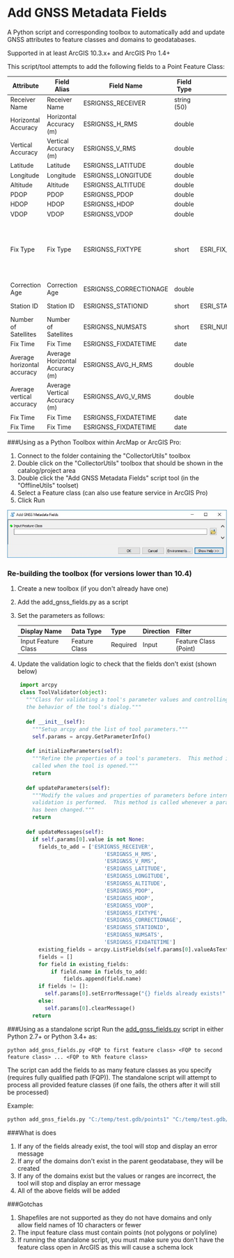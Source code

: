 # Add GNSS Metadata Fields
A Python script and corresponding toolbox to automatically add and update GNSS attributes to feature classes and domains to geodatabases.

Supported in at least ArcGIS 10.3.x+ and ArcGIS Pro 1.4+

This script/tool attempts to add the following fields to a Point Feature Class:

| Attribute            | Field Alias             | Field Name           | Field Type  | Domain               | Notes                                                                                    |
|----------------------|-------------------------|----------------------|-------------|----------------------|------------------------------------------------------------------------------------------|
| Receiver Name        | Receiver Name           | ESRIGNSS_RECEIVER    | string (50) |                      |                                                                                          |
| Horizontal Accuracy  | Horizontal Accuracy (m) | ESRIGNSS_H_RMS       | double      |                      |                                                                                          |
| Vertical Accuracy    | Vertical Accuracy (m)   | ESRIGNSS_V_RMS       | double      |                      |                                                                                          |
| Latitude             | Latitude                | ESRIGNSS_LATITUDE    | double      |                      |                                                                                          |
| Longitude            | Longitude               | ESRIGNSS_LONGITUDE   | double      |                      |                                                                                          |
| Altitude             | Altitude                | ESRIGNSS_ALTITUDE    | double      |                      |                                                                                          |
| PDOP                 | PDOP                    | ESRIGNSS_PDOP        | double      |                      |                                                                                          |
| HDOP                 | HDOP                    | ESRIGNSS_HDOP        | double      |                      |                                                                                          |
| VDOP                 | VDOP                    | ESRIGNSS_VDOP        | double      |                      |                                                                                          |
| Fix Type             | Fix Type                | ESRIGNSS_FIXTYPE     | short       | ESRI_FIX_TYPE_DOMAIN |  0 - Fix not valid; 1 - GPS; 2 - Differential GPS; 4 - RTK Fixed; 5 - RTK Float |
| Correction Age       | Correction Age          | ESRIGNSS_CORRECTIONAGE| double      |                      |                                                                                          |
| Station ID           | Station ID              | ESRIGNSS_STATIONID   | short      | ESRI_STATION_ID_DOMAIN| Range 0-1023                                                                                      |                                             
| Number of Satellites | Number of Satellites    | ESRIGNSS_NUMSATS     | short       | ESRI_NUM_SATS_DOMAIN | Range 0-99                                                                               |
| Fix Time             | Fix Time                | ESRIGNSS_FIXDATETIME | date        |                      | UTC                                                                                      |
| Average horizontal accuracy             | Average Horizontal Accuracy (m)                | ESRIGNSS_AVG_H_RMS | double       |                                                                                                          |
| Average vertical accuracy             | Average Vertical Accuracy (m)              | ESRIGNSS_AVG_V_RMS | double       |                                                                                                      |
| Fix Time             | Fix Time                | ESRIGNSS_FIXDATETIME | date        |                                                                                                         |
| Fix Time             | Fix Time                | ESRIGNSS_FIXDATETIME | date        |                                                                                                         |

###Using as a Python Toolbox within ArcMap or ArcGIS Pro:

1. Connect to the folder containing the "CollectorUtils" toolbox
2. Double click on the "CollectorUtils" toolbox that should be shown in the catalog/project area
3. Double click the "Add GNSS Metadata Fields" script tool (in the "OfflineUtils" toolset)
4. Select a Feature class (can also use feature service in ArcGIS Pro)
5. Click Run

![Alt text](images/AddGNSSMetaData_interface.JPG "Interface")

### Re-building the toolbox (for versions lower than 10.4)
1. Create a new toolbox (if you don't already have one)
2. Add the add_gnss_fields.py as a script
3. Set the parameters as follows:

    | Display Name        | Data Type     | Type     | Direction | Filter                |
    |---------------------|---------------|----------|-----------|-----------------------|
    | Input Feature Class | Feature Class | Required | Input     | Feature Class (Point) |

4. Update the validation logic to check that the fields don't exist (shown below)

```python
    import arcpy
    class ToolValidator(object):
      """Class for validating a tool's parameter values and controlling
      the behavior of the tool's dialog."""
    
      def __init__(self):
        """Setup arcpy and the list of tool parameters."""
        self.params = arcpy.GetParameterInfo()
    
      def initializeParameters(self):
        """Refine the properties of a tool's parameters.  This method is
        called when the tool is opened."""
        return
    
      def updateParameters(self):
        """Modify the values and properties of parameters before internal
        validation is performed.  This method is called whenever a parameter
        has been changed."""
        return
    
      def updateMessages(self):
        if self.params[0].value is not None:
          fields_to_add = ['ESRIGNSS_RECEIVER',
                               'ESRIGNSS_H_RMS',
                               'ESRIGNSS_V_RMS',
                               'ESRIGNSS_LATITUDE',
                               'ESRIGNSS_LONGITUDE',
                               'ESRIGNSS_ALTITUDE',
                               'ESRIGNSS_PDOP',
                               'ESRIGNSS_HDOP',
                               'ESRIGNSS_VDOP',
                               'ESRIGNSS_FIXTYPE',
                               'ESRIGNSS_CORRECTIONAGE',
                               'ESRIGNSS_STATIONID',
                               'ESRIGNSS_NUMSATS',
                               'ESRIGNSS_FIXDATETIME']
          existing_fields = arcpy.ListFields(self.params[0].valueAsText)
          fields = []
          for field in existing_fields:
              if field.name in fields_to_add:
                  fields.append(field.name)
          if fields != []:
            self.params[0].setErrorMessage("{} fields already exists!".format(",".join(["'{}'".format(field) for field in fields])))
          else:
            self.params[0].clearMessage()
        return
```


###Using as a standalone script
Run the [add_gnss_fields.py](add_gnss_fields.py) script in either Python 2.7+ or Python 3.4+ as:
```
python add_gnss_fields.py <FQP to first feature class> <FQP to second feature class> ... <FQP to Nth feature class>
```
The script can add the fields to as many feature classes as you specify (requires fully qualified path (FQP)). The standalone script will attempt to process all provided feature classes (if one fails, the others after it will still be processed)

Example:
```python
python add_gnss_fields.py "C:/temp/test.gdb/points1" "C:/temp/test.gdb/points2"
```

###What is does
1. If any of the fields already exist, the tool will stop and display an error message
2. If any of the domains don't exist in the parent geodatabase, they will be created
3. If any of the domains exist but the values or ranges are incorrect, the tool will stop and display an error message
4. All of the above fields will be added

###Gotchas
1. Shapefiles are not supported as they do not have domains and only allow field names of 10 characters or fewer
2. The input feature class must contain points (not polygons or polyline)
3. If running the standalone script, you must make sure you don't have the feature class open in ArcGIS as this will cause a schema lock


